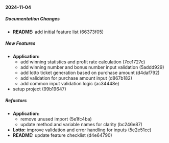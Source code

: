 #### 2024-11-04

##### Documentation Changes

* **README:**  add initial feature list (66373f05)

##### New Features

* **Application:**
  *  add winning statistics and profit rate calculation (7ce1727c)
  *  add winning number and bonus number input validation (5addd929)
  *  add lotto ticket generation based on purchase amount (d4daf792)
  *  add validation for purchase amount input (d867b182)
  *  add common input validation logic (ac34448e)
*  setup project (99b19647)

##### Refactors

* **Application:**
  *  remove unused import (5e1fc4ba)
  *  update method and variable names for clarity (bc246e87)
* **Lotto:**  improve validation and error handling for inputs (5e2e51cc)
* **README:**  update feature checklist (d4e64790)

